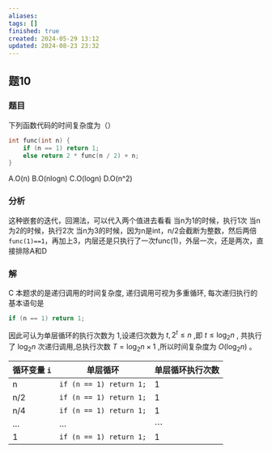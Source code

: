 ```yaml
---
aliases: 
tags: []
finished: true
created: 2024-05-29 13:12
updated: 2024-08-23 23:32
---
```

## 题10
### 题目
下列函数代码的时间复杂度为（）
```cpp
int func(int n) {
    if (n == 1) return 1;
    else return 2 * func(n / 2) + n;
}
```
A.O(n)
B.O(nlogn)
C.O(logn)
D.O(n^2)
### 分析
这种嵌套的迭代，回溯法，可以代入两个值进去看看
当n为1的时候，执行1次
当n为2的时候，执行2次
当n为3的时候，因为n是int，n/2会截断为整数，然后两倍`func(1)==1`，再加上3，内层还是只执行了一次func(1)，外层一次，还是两次，直接排除A和D
### 解
C
本题求的是递归调用的时间复杂度, 递归调用可视为多重循环, 每次递归执行的基本语句是 
```cpp
if (n == 1) return 1;
```
因此可认为单层循环的执行次数为 1,设递归次数为 $t,{2}^{t} \leq  n$ ,即 $t \leq  {\log }_{2}n$ , 共执行了 ${\log }_{2}n$ 次递归调用,总执行次数 $T = {\log }_{2}n \times  1$ ,所以时间复杂度为 $O( {{\log }_{2}n})$ 。

| 循环变量 $\mathtt{i}$ | 单层循环                        | 单层循环执行次数 |
| ----------------- | --------------------------- | -------- |
| $\mathrm{n}$      | ```if (n == 1) return 1;``` | 1        |
| $\mathrm{n}/2$    | ```if (n == 1) return 1;``` | 1        |
| $\mathrm{n}/4$    | ```if (n == 1) return 1;``` | 1        |
| $\ldots$          | $\ldots$                    | $\cdots$ |
| 1                 | ```if (n == 1) return 1;``` | 1        |
